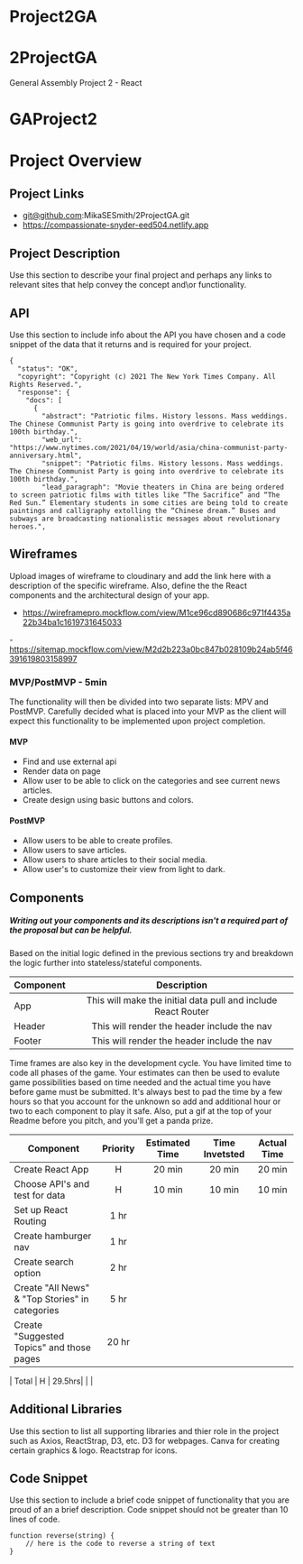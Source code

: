 # Project2GA
# 2ProjectGA
General Assembly Project 2 - React

# GAProject2

# Project Overview

## Project Links

- git@github.com:MikaSESmith/2ProjectGA.git
- https://compassionate-snyder-eed504.netlify.app

## Project Description

Use this section to describe your final project and perhaps any links to relevant sites that help convey the concept and\or functionality.

## API

Use this section to include info about the API you have chosen and a code snippet of the data that it returns and is required for your project. 


```
{
  "status": "OK",
  "copyright": "Copyright (c) 2021 The New York Times Company. All Rights Reserved.",
  "response": {
    "docs": [
      {
        "abstract": "Patriotic films. History lessons. Mass weddings. The Chinese Communist Party is going into overdrive to celebrate its 100th birthday.",
        "web_url": "https://www.nytimes.com/2021/04/19/world/asia/china-communist-party-anniversary.html",
        "snippet": "Patriotic films. History lessons. Mass weddings. The Chinese Communist Party is going into overdrive to celebrate its 100th birthday.",
        "lead_paragraph": "Movie theaters in China are being ordered to screen patriotic films with titles like “The Sacrifice” and “The Red Sun.” Elementary students in some cities are being told to create paintings and calligraphy extolling the “Chinese dream.” Buses and subways are broadcasting nationalistic messages about revolutionary heroes.",
```


## Wireframes

Upload images of wireframe to cloudinary and add the link here with a description of the specific wireframe. Also, define the the React components and the architectural design of your app.

- https://wireframepro.mockflow.com/view/M1ce96cd890686c971f4435a22b34ba1c1619731645033

-https://sitemap.mockflow.com/view/M2d2b223a0bc847b028109b24ab5f46391619803158997 


### MVP/PostMVP - 5min

The functionality will then be divided into two separate lists: MPV and PostMVP.  Carefully decided what is placed into your MVP as the client will expect this functionality to be implemented upon project completion.  

#### MVP 
- Find and use external api 
- Render data on page 
- Allow user to be able to click on the categories and see current news articles.
- Create design using basic buttons and colors.

#### PostMVP 
- Allow users to be able to create profiles.
- Allow users to save articles.
- Allow users to share articles to their social media.
- Allow user's to customize their view from light to dark.

## Components
##### Writing out your components and its descriptions isn't a required part of the proposal but can be helpful.

Based on the initial logic defined in the previous sections try and breakdown the logic further into stateless/stateful components. 

| Component | Description | 
| --- | :---: |  
| App | This will make the initial data pull and include React Router| 
| Header | This will render the header include the nav | 
| Footer | This will render the header include the nav | 


Time frames are also key in the development cycle.  You have limited time to code all phases of the game.  Your estimates can then be used to evalute game possibilities based on time needed and the actual time you have before game must be submitted. It's always best to pad the time by a few hours so that you account for the unknown so add and additional hour or two to each component to play it safe. Also, put a gif at the top of your Readme before you pitch, and you'll get a panda prize.

| Component | Priority | Estimated Time | Time Invetsted | Actual Time |
| --- | :---: |  :---: | :---: | :---: |
| Create React App | H | 20 min| 20 min| 20 min |
| Choose API's and test for data | H | 10 min| 10 min | 10 min |
| Set up React Routing | 1 hr |   |    
| Create hamburger nav | 1 hr |  |  |
| Create search option | 2 hr |  |  |
| Create "All News" & "Top Stories" in categories | 5 hr |  |  |
| Create "Suggested Topics" and those pages | 20 hr |  |   |

| Total | H | 29.5hrs|  |  |

## Additional Libraries
 Use this section to list all supporting libraries and thier role in the project such as Axios, ReactStrap, D3, etc. 
 D3 for webpages.
 Canva for creating certain graphics & logo.
 Reactstrap for icons.

## Code Snippet

Use this section to include a brief code snippet of functionality that you are proud of an a brief description.  Code snippet should not be greater than 10 lines of code. 

```
function reverse(string) {
	// here is the code to reverse a string of text
}
```
